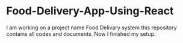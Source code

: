 # Food-Delivery-App-Using-React
I am working on a project name Food Delivary system this repository contains all codes and documents.
Now I finished my setup.
